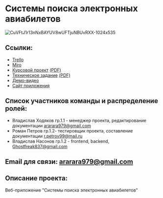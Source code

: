﻿# Системы поиска электронных авиабилетов
![CuVFtJ1r13nNxBAYUV8wUFTjuNBUvRXX-1024x535](https://user-images.githubusercontent.com/80356081/111163086-d7b91700-85ad-11eb-9dca-4d2f8724da35.jpg)


## Ссылки: 
-  [Trello](https://trello.com/b/nMqrOxFm/e-ticket-purchase-systems)
-  [Miro]( https://miro.com/app/board/o9J_lPQE540=/  )
-  [Курсовой проект](Documents/Kursovoy_proekt_3.docx)  [(PDF)](Documents/Kursovoy_proekt_3.pdf)
-  [Техническое задание](Documents/Tekhnicheskoe_zadanie_3_3.docx)  [(PDF)](Documents/Tekhnicheskoe_zadanie_3_3.pdf)
-  [Демо-видео]( https://youtu.be/9juTvUi8A7k )
-  [Сайт приложения]( http://freevlad.ru.xsph.ru )

## Список участников команды  и распределение ролей:
-  Владислав Ходяков гр.1.1 - менеджер проекта, редактирование документации ararara979@gmail.com
-  Роман Петров гр.1.2- тестировщик проекта, составление документации r.petrov99@mail.ru
-  Владислав Насонов гр.1.2 - frontend, backend, Ghostfreak837@gmail.com

## Email для связи: ararara979@gmail.com


## Описание проекта:

 Веб-приложение "Системы поиска электронных авиабилетов"
